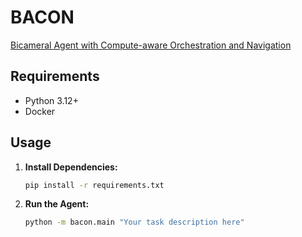 # BACON
[Bicameral Agent with Compute-aware Orchestration and Navigation](https://github.com/scottvr/BACON/blob/main/ESSAY-At_limits_emerges_BACON.md)

## Requirements
- Python 3.12+
- Docker

## Usage

1. **Install Dependencies:**

   ```bash
   pip install -r requirements.txt
   ```

2. **Run the Agent:**

   ```bash
   python -m bacon.main "Your task description here"
   ```
